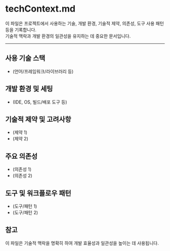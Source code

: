# techContext.md

이 파일은 프로젝트에서 사용하는 기술, 개발 환경, 기술적 제약, 의존성, 도구 사용 패턴 등을 기록합니다.  
기술적 맥락과 개발 환경의 일관성을 유지하는 데 중요한 문서입니다.

---

## 사용 기술 스택
- (언어/프레임워크/라이브러리 등)

## 개발 환경 및 세팅
- (IDE, OS, 빌드/배포 도구 등)

## 기술적 제약 및 고려사항
- (제약 1)
- (제약 2)

## 주요 의존성
- (의존성 1)
- (의존성 2)

## 도구 및 워크플로우 패턴
- (도구/패턴 1)
- (도구/패턴 2)

## 참고
이 파일은 기술적 맥락을 명확히 하여 개발 효율성과 일관성을 높이는 데 사용됩니다.
